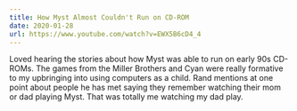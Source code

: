 ```yaml
---
title: How Myst Almost Couldn't Run on CD-ROM
date: 2020-01-28
url: https://www.youtube.com/watch?v=EWX5B6cD4_4
---
```

Loved hearing the stories about how Myst was able to run on early 90s CD-ROMs. The games from the Miller Brothers and Cyan were really formative to my upbringing into using computers as a child. Rand mentions at one point about people he has met saying they remember watching their mom or dad playing Myst. That was totally me watching my dad play.